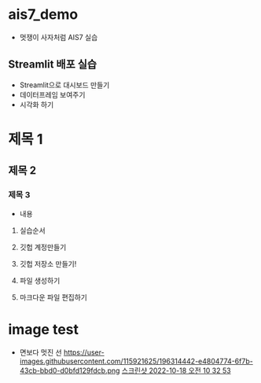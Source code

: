 # ais7_demo

* 멋쟁이 사자처럼 AIS7 실습

## Streamlit 배포 실습
* Streamlit으로 대시보드 만들기
* 데이터프레임 보여주기
* 시각화 하기

# 제목 1
## 제목 2
### 제목 3
* 내용
1. 실습순서
2. 깃헙 계정만들기
3. 깃헙 저장소 만들기!


4. 파일 생성하기
5. 마크다운 파일 편집하기


# image test
* 면보다 멋진 선 
https://user-images.githubusercontent.com/115921625/196314442-e4804774-6f7b-43cb-bbd0-d0bfd129fdcb.png
[스크린샷 2022-10-18 오전 10 32 53](https://user-images.githubusercontent.com/115921625/196314442-e4804774-6f7b-43cb-bbd0-d0bfd129fdcb.png)
